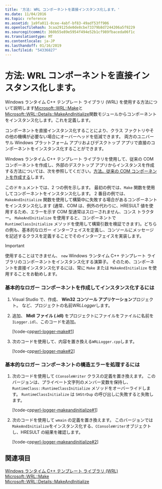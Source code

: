 ```yaml
---
title: '方法: WRL コンポーネントを直接インスタンス化します。'
ms.date: 11/04/2016
ms.topic: reference
ms.assetid: 1a9fa011-0cee-4abf-bf83-49adf53ff906
ms.openlocfilehash: 3caa29125de0de8cbe73379b8d7244206a5f9229
ms.sourcegitcommit: 360b55e89e5954f494e52b1cf989fbaceda06f1c
ms.translationtype: MT
ms.contentlocale: ja-JP
ms.lasthandoff: 01/16/2019
ms.locfileid: "54336827"
---
```

# <a name="how-to-instantiate-wrl-components-directly"></a>方法: WRL コンポーネントを直接インスタンス化します。

Windows ランタイム C++ テンプレート ライブラリ (WRL) を使用する方法について説明します[Microsoft::WRL::Make](make-function.md)と[Microsoft::WRL::Details::MakeAndInitialize](makeandinitialize-function.md)関数モジュールからコンポーネントをインスタンス化します。これを定義します。

コンポーネントを直接インスタンス化することにより、クラス ファクトリやその他の機構が必要ない場合にオーバーヘッドを低減できます。 両方のユニバーサル Windows プラットフォーム アプリおよびデスクトップ アプリで直接のコンポーネントをインスタンス化することができます。

Windows ランタイム C++ テンプレート ライブラリを使用して、従来の COM コンポーネントを作成し、外部のデスクトップ アプリからインスタンスを作成する方法については、次を参照してください。[方法。従来の COM コンポーネントを作成する](how-to-create-a-classic-com-component-using-wrl.md)します。

このドキュメントでは、2 つの例を示します。 最初の例では、`Make` 関数を使用してコンポーネントをインスタンス化します。 2 番目の例では、`MakeAndInitialize` 関数を使用して構築中に失敗する場合があるコンポーネントをインスタンス化します  (通常、COM は、例外の代わりに、HRESULT 値を使用するため、エラーを示す COM 型通常はスローされません、コンス トラクター。 `MakeAndInitialize` を使用すると、コンポーネントで `RuntimeClassInitialize` メソッドを使用して構築引数を検証できます)。どちらの例も、基本的なロガー インターフェイスを定義し、コンソールにメッセージを記述するクラスを定義することでそのインターフェイスを実装します。

> [!IMPORTANT]
> 使用することはできません、 `new` Windows ランタイム C++ テンプレート ライブラリのコンポーネントをインスタンス化する演算子。 そのため、コンポーネントを直接インスタンス化するには、常に `Make` または `MakeAndInitialize` を使用することをお勧めします。

### <a name="to-create-and-instantiate-a-basic-logger-component"></a>基本的なロガー コンポーネントを作成してインスタンス化するには

1. Visual Studio で、作成、 **Win32 コンソール アプリケーション**プロジェクト。 など、プロジェクトの名前*WRLLogger*します。

2. 追加、 **Midl ファイル (.idl)** をプロジェクトにファイルをファイルに名前を`ILogger.idl`、このコードを追加。

   [!code-cpp[wrl-logger-make#1](../codesnippet/CPP/how-to-instantiate-wrl-components-directly_1.idl)]

3. 次のコードを使用して、内容を置き換える`WRLLogger.cpp`します。

   [!code-cpp[wrl-logger-make#2](../codesnippet/CPP/how-to-instantiate-wrl-components-directly_2.cpp)]

### <a name="to-handle-construction-failure-for-the-basic-logger-component"></a>基本的なロガー コンポーネントの構造エラーを処理するには

1. 次のコードを使用して `CConsoleWriter` クラスの定義を置き換えます。 このバージョンは、プライベート文字列のメンバー変数を保持し、`RuntimeClass::RuntimeClassInitialize` メソッドをオーバーライドします。 `RuntimeClassInitialize` は `SHStrDup` の呼び出しに失敗すると失敗します。

   [!code-cpp[wrl-logger-makeandinitialize#1](../codesnippet/CPP/how-to-instantiate-wrl-components-directly_3.cpp)]

2. 次のコードを使用して `wmain` の定義を置き換えます。 このバージョンでは`MakeAndInitialize`をインスタンス化する、`CConsoleWriter`オブジェクトし、HRESULT の結果を確認します。

   [!code-cpp[wrl-logger-makeandinitialize#2](../codesnippet/CPP/how-to-instantiate-wrl-components-directly_4.cpp)]

## <a name="see-also"></a>関連項目

[Windows ランタイム C++ テンプレート ライブラリ (WRL)](windows-runtime-cpp-template-library-wrl.md)<br/>
[Microsoft::WRL::Make](make-function.md)<br/>
[Microsoft::WRL::Details::MakeAndInitialize](makeandinitialize-function.md)